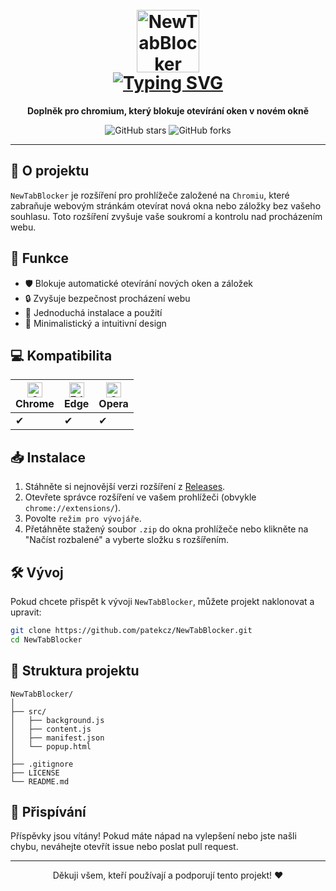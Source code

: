 <h1 align="center">
  <br>
  <a href="https://github.com/patekcz"><img src="https://github.com/patekcz/NewTabBlocker/assets/52839023/25fb01bd-83b5-4238-8141-b91ca7b173ea" height="100" alt="NewTabBlocker"></a>
  <br>
  <a href="https://git.io/typing-svg"><img src="https://readme-typing-svg.demolab.com?font=Fira+Code&duration=2000&pause=1000&random=false&width=160&lines=NewTabBlocker" alt="Typing SVG" /></a>
  <br>
</h1>

<p align="center">
  <b>Doplněk pro chromium, který blokuje otevírání oken v novém okně</b>
</p>

<p align="center">
  <img src="https://img.shields.io/github/stars/patekcz/NewTabBlocker?style=social" alt="GitHub stars">
  <img src="https://img.shields.io/github/forks/patekcz/NewTabBlocker?style=social" alt="GitHub forks">
</p>

---

## 🌟 O projektu

`NewTabBlocker` je rozšíření pro prohlížeče založené na `Chromiu`, které zabraňuje webovým stránkám otevírat nová okna nebo záložky bez vašeho souhlasu. Toto rozšíření zvyšuje vaše soukromí a kontrolu nad procházením webu.

## 🚀 Funkce

- 🛡️ Blokuje automatické otevírání nových oken a záložek
- 🔒 Zvyšuje bezpečnost procházení webu
- 🔧 Jednoduchá instalace a použití
- 🎨 Minimalistický a intuitivní design

## 💻 Kompatibilita

| <img src="https://raw.githubusercontent.com/alrra/browser-logos/master/src/chrome/chrome_48x48.png" alt="Chrome" width="24px" height="24px" /><br>Chrome | <img src="https://raw.githubusercontent.com/alrra/browser-logos/master/src/edge/edge_48x48.png" alt="Edge" width="24px" height="24px" /><br>Edge | <img src="https://raw.githubusercontent.com/alrra/browser-logos/master/src/opera/opera_48x48.png" alt="Opera" width="24px" height="24px" /><br>Opera |
| -------------------------------------------------------------------------------------------------------------------------------------------------------- | -------------------------------------------------------------------------------------------------------------------------------------------------- | ---------------------------------------------------------------------------------------------------------------------------------------------------- |
| ✔                                                                                                                                                         | ✔                                                                                                                                                   | ✔                                                                                                                                                     |

## 📥 Instalace

1. Stáhněte si nejnovější verzi rozšíření z [Releases](https://github.com/patekcz/NewTabBlocker/releases).
2. Otevřete správce rozšíření ve vašem prohlížeči (obvykle `chrome://extensions/`).
3. Povolte `režim pro vývojáře`.
4. Přetáhněte stažený soubor `.zip` do okna prohlížeče nebo klikněte na "Načíst rozbalené" a vyberte složku s rozšířením.

## 🛠️ Vývoj

Pokud chcete přispět k vývoji `NewTabBlocker`, můžete projekt naklonovat a upravit:

```bash
git clone https://github.com/patekcz/NewTabBlocker.git
cd NewTabBlocker
```

## 📂 Struktura projektu

```
NewTabBlocker/
│
├── src/
│   ├── background.js
│   ├── content.js
│   ├── manifest.json
│   └── popup.html
│
├── .gitignore
├── LICENSE
└── README.md
```

## 🤝 Přispívání

Příspěvky jsou vítány! Pokud máte nápad na vylepšení nebo jste našli chybu, neváhejte otevřít issue nebo poslat pull request.

---

<p align="center">
  Děkuji všem, kteří používají a podporují tento projekt! ❤️
</p>
